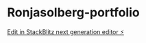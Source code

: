 # Ronjasolberg-portfolio

[Edit in StackBlitz next generation editor ⚡️](https://stackblitz.com/~/github.com/Ronjasolberg/Ronjasolberg-portfolio)
